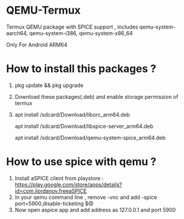 # QEMU-Termux
Termux QEMU package with SPICE support , includes qemu-system-aarch64, qemu-system-i386, qemu-system-x86_64

Only For Android ARM64

# How to install this packages ?
1) pkg update && pkg upgrade
2) Download these packages(.deb) and enable storage permission of termux
3) apt install /sdcard/Download/liborc_arm64.deb
   
   apt install /sdcard/Download/libspice-server_arm64.deb
   
   apt install /sdcard/Download/qemu-system-spice_arm64.deb

# How to use spice with qemu ?
 1) Install aSPICE client from playstore :
  https://play.google.com/store/apps/details?id=com.iiordanov.freeaSPICE
 2) In your qemu command line , remove -vnc and add 
   -spice port=5900,disable-ticketing $@
 3) Now open aspice app and add address as 127.0.0.1 and port 5900
